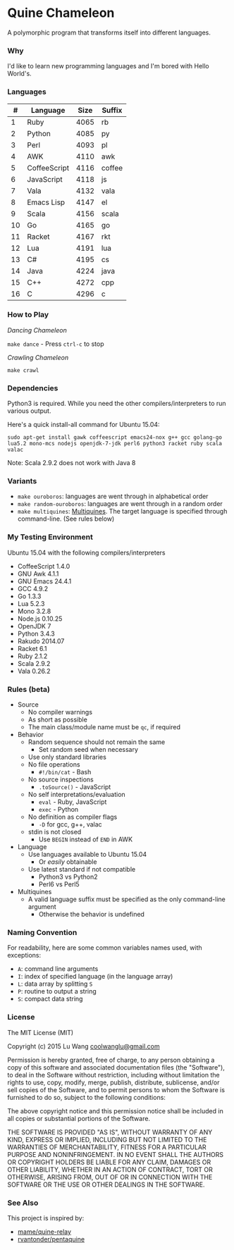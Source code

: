 # Quine Chameleon

A polymorphic program that transforms itself into different languages.

### Why

I'd like to learn new programming languages and I'm bored with Hello World's.

### Languages

<!--LANGUAGES-BEGIN-->
\# | Language | Size | Suffix
--- | --- | --- | ---
1 | Ruby | 4065 | rb
2 | Python | 4085 | py
3 | Perl | 4093 | pl
4 | AWK | 4110 | awk
5 | CoffeeScript | 4116 | coffee
6 | JavaScript | 4118 | js
7 | Vala | 4132 | vala
8 | Emacs Lisp | 4147 | el
9 | Scala | 4156 | scala
10 | Go | 4165 | go
11 | Racket | 4167 | rkt
12 | Lua | 4191 | lua
13 | C# | 4195 | cs
14 | Java | 4224 | java
15 | C++ | 4272 | cpp
16 | C | 4296 | c
<!--LANGUAGES-END-->

### How to Play

*Dancing Chameleon*

`make dance` - Press `ctrl-c` to stop 

*Crawling Chameleon*

`make crawl`

### Dependencies
 
Python3 is required. While you need the other compilers/interpreters to run various output.  

Here's a quick install-all command for Ubuntu 15.04:

`sudo apt-get install gawk coffeescript emacs24-nox g++ gcc golang-go lua5.2 mono-mcs nodejs openjdk-7-jdk perl6 python3 racket ruby scala valac`

Note: Scala 2.9.2 does not work with Java 8

### Variants 

- `make ouroboros`: languages are went through in alphabetical order
- `make random-ouroboros`: languages are went through in a random order
- `make multiquines`: [Multiquines](http://en.wikipedia.org/wiki/Quine_%28computing%29#Multiquines). The target language is specified through command-line. (See rules below)

### My Testing Environment

Ubuntu 15.04 with the following compilers/interpreters

- CoffeeScript 1.4.0
- GNU Awk 4.1.1
- GNU Emacs 24.4.1
- GCC 4.9.2
- Go 1.3.3
- Lua 5.2.3
- Mono 3.2.8
- Node.js 0.10.25
- OpenJDK 7
- Python 3.4.3
- Rakudo 2014.07
- Racket 6.1
- Ruby 2.1.2
- Scala 2.9.2
- Vala 0.26.2

### Rules (beta)

- Source
  - No compiler warnings
  - As short as possible
  - The main class/module name must be `qc`, if required
- Behavior 
  - Random sequence should not remain the same
    * Set random seed when necessary
  - Use only standard libraries
  - No file operations
    * `#!/bin/cat` - Bash
  - No source inspections
    * `.toSource()` - JavaScript
  - No self interpretations/evaluation
    * `eval` - Ruby, JavaScript
    * `exec` - Python
  - No definition as compiler flags
    * `-D` for gcc, g++, valac
  - stdin is not closed
    * Use `BEGIN` instead of `END` in AWK
- Language
  - Use languages available to Ubuntu 15.04 
    * Or _easily_ obtainable
  - Use latest standard if not compatible
    * Python3 vs Python2
    * Perl6 vs Perl5
- Multiquines
  - A valid language suffix must be specified as the only command-line argument
    * Otherwise the behavior is undefined

### Naming Convention

For readability, here are some common variables names used, with exceptions:

- `A`: command line arguments 
- `I`: index of specified language (in the language array)
- `L`: data array by splitting `S`
- `P`: routine to output a string
- `S`: compact data string

### License

The MIT License (MIT)

Copyright (c) 2015 Lu Wang <coolwanglu@gmail.com>

Permission is hereby granted, free of charge, to any person obtaining a copy of this software and associated documentation files (the "Software"), to deal in the Software without restriction, including without limitation the rights to use, copy, modify, merge, publish, distribute, sublicense, and/or sell copies of the Software, and to permit persons to whom the Software is furnished to do so, subject to the following conditions:

The above copyright notice and this permission notice shall be included in all copies or substantial portions of the Software.

THE SOFTWARE IS PROVIDED "AS IS", WITHOUT WARRANTY OF ANY KIND, EXPRESS OR IMPLIED, INCLUDING BUT NOT LIMITED TO THE WARRANTIES OF MERCHANTABILITY, FITNESS FOR A PARTICULAR PURPOSE AND NONINFRINGEMENT. IN NO EVENT SHALL THE AUTHORS OR COPYRIGHT HOLDERS BE LIABLE FOR ANY CLAIM, DAMAGES OR OTHER LIABILITY, WHETHER IN AN ACTION OF CONTRACT, TORT OR OTHERWISE, ARISING FROM, OUT OF OR IN CONNECTION WITH THE SOFTWARE OR THE USE OR OTHER DEALINGS IN THE SOFTWARE.

### See Also

This project is inspired by:
- [mame/quine-relay](https://github.com/mame/quine-relay)
- [rvantonder/pentaquine](https://github.com/rvantonder/pentaquine)
